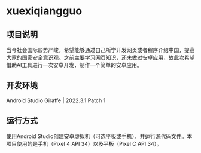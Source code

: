 # xuexiqiangguo
## 项目说明
当今社会国际形势严峻，希望能够通过自己所学开发网页或者程序介绍中国，提高大家的国家安全意识观。之前主要学习网页知识，还未做过安卓应用，故此次希望借助AI工具进行一次安卓开发，制作一个简单的安卓应用。

## 开发环境
Android Studio Giraffe | 2022.3.1 Patch 1

## 运行方式
使用Android Studio创建安卓虚拟机（可选平板或手机），并运行源代码文件。本项目使用的是手机（Pixel 4 API 34）以及平板（Pixel C API 34）。

